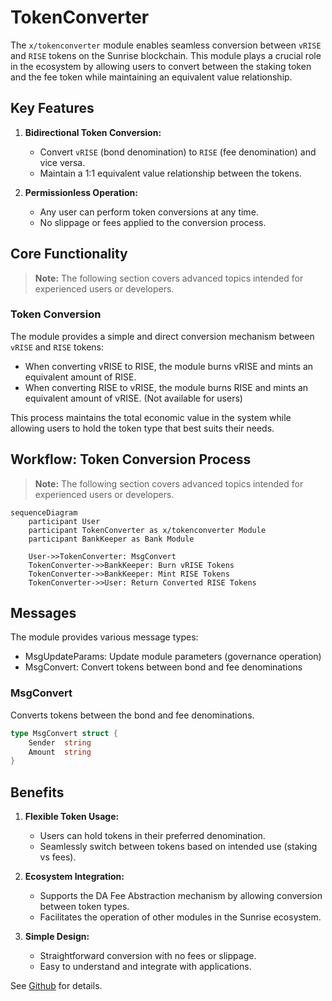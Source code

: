 # TokenConverter

The `x/tokenconverter` module enables seamless conversion between `vRISE` and `RISE` tokens on the Sunrise blockchain. This module plays a crucial role in the ecosystem by allowing users to convert between the staking token and the fee token while maintaining an equivalent value relationship.

## Key Features

1. **Bidirectional Token Conversion:**

   - Convert `vRISE` (bond denomination) to `RISE` (fee denomination) and vice versa.
   - Maintain a 1:1 equivalent value relationship between the tokens.

1. **Permissionless Operation:**

   - Any user can perform token conversions at any time.
   - No slippage or fees applied to the conversion process.

## Core Functionality

> **Note:** The following section covers advanced topics intended for experienced users or developers.

### Token Conversion

The module provides a simple and direct conversion mechanism between `vRISE` and `RISE` tokens:

- When converting vRISE to RISE, the module burns vRISE and mints an equivalent amount of RISE.
- When converting RISE to vRISE, the module burns RISE and mints an equivalent amount of vRISE. (Not available for users)

This process maintains the total economic value in the system while allowing users to hold the token type that best suits their needs.

## Workflow: Token Conversion Process

> **Note:** The following section covers advanced topics intended for experienced users or developers.

```mermaid
sequenceDiagram
    participant User
    participant TokenConverter as x/tokenconverter Module
    participant BankKeeper as Bank Module

    User->>TokenConverter: MsgConvert
    TokenConverter->>BankKeeper: Burn vRISE Tokens
    TokenConverter->>BankKeeper: Mint RISE Tokens
    TokenConverter->>User: Return Converted RISE Tokens
```

## Messages

The module provides various message types:

- MsgUpdateParams: Update module parameters (governance operation)
- MsgConvert: Convert tokens between bond and fee denominations

### MsgConvert

Converts tokens between the bond and fee denominations.

```go
type MsgConvert struct {
    Sender  string
    Amount  string
}
```

## Benefits

1. **Flexible Token Usage:**

   - Users can hold tokens in their preferred denomination.
   - Seamlessly switch between tokens based on intended use (staking vs fees).

2. **Ecosystem Integration:**

   - Supports the DA Fee Abstraction mechanism by allowing conversion between token types.
   - Facilitates the operation of other modules in the Sunrise ecosystem.

3. **Simple Design:**

   - Straightforward conversion with no fees or slippage.
   - Easy to understand and integrate with applications.

See [Github](https://github.com/sunriselayer/sunrise/tree/main/x/tokenconverter) for details.
